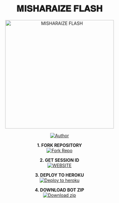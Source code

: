 <h1 align="center"> 𝐌𝐈𝐒𝐇𝐀𝐑𝐀𝐈𝐙𝐄 𝐅𝐋𝐀𝐒𝐇 </h1>

<p align="center">
  <a href="https://github.com/Dark-Xploit/SPACE-MD">
    <img alt="MISHARAIZE FLASH" height="350" src="ChatGPT Image Jul 11, 2025, 04_45_22 AM.png">
  </a>
</p>

<p align="center">
  <a href="https://github.com/Dark-Xploit">
    <img title="Author" src="https://img.shields.io/badge/MISHARAIZE--FLASH-darkgreen?style=for-the-badge&logo=whatsapp">
  </a>
</p>

<p align="center">
  <strong>1. FORK REPOSITORY</strong><br>
  <a href="https://github.com/Dark-Xploit/SPACE-MD/fork" target="_blank">
    <img alt="Fork Repo" src="https://img.shields.io/badge/Fork%20Repo-100000?style=for-the-badge&logo=scan&logoColor=white&labelColor=darkblue&color=darkblue"/>
  </a>
</p>

<p align="center">
  <strong>2. GET SESSION ID</strong><br>
  <a href="https://www.cypherx.space/" target="_blank">
    <img alt="WEBSITE" src="https://img.shields.io/badge/Pair-100000?style=for-the-badge&logo=scan&logoColor=white&labelColor=darkred&color=darkred"/>
  </a>
</p>

<p align="center">
  <strong>3. DEPLOY TO HEROKU</strong><br>
  <a href="https://dashboard.heroku.com/new?template=https://github.com/Dark-Xploit/SPACE-MD" target="_blank">
    <img alt="Deploy to heroku" src="https://img.shields.io/badge/Deploy-100000?style=for-the-badge&logo=scan&logoColor=white&labelColor=purple&color=purple"/>
  </a>
</p>

<p align="center">
  <strong>4. DOWNLOAD BOT ZIP</strong><br>
  <a href="https://codeload.github.com/Dark-Xploit/SPACE-MD/zip/refs/heads/main" target="_blank">
    <img alt="Download zip" src="https://img.shields.io/badge/Download-100000?style=for-the-badge&logo=scan&logoColor=white&labelColor=darkorange&color=darkorange"/>
  </a>
</p>


